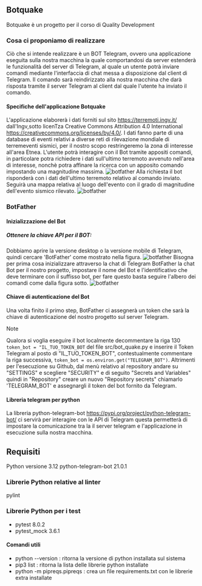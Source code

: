 ## Botquake
Botquake è un progetto per il corso di Quality Development
### Cosa ci proponiamo di realizzare
Ciò che si intende realizzare è un BOT Telegram, ovvero una applicazione eseguita sulla nostra macchina la quale comportandosi da server estenderà le funzionalità del server di Telegram, al quale un utente potrà inviare comandi mediante l'interfaccia di chat messa a disposizione dal client di Telegram. Il comando sarà reindirizzato alla nostra macchina che darà risposta tramite il server Telegram al client dal quale l'utente ha inviato il comando.
#### Specifiche dell'applicazione Botquake
L'applicazione elaborerà i dati forniti sul sito https://terremoti.ingv.it/ dall'Ingv,sotto licenTza Creative Commons Attribution 4.0 International https://creativecommons.org/licenses/by/4.0/.
I dati fanno parte di una database di eventi relativi a diverse reti di rilevazione mondiale di terremeventi sismici, per il nostro scopo restringeremo la zona di interesse all'area Etnea.
L'utente potrà interagire con il Bot tramite appositi comandi, in particolare potra richiedere i dati sull'ultimo terremoto avvenuto nell'area di interesse, nonchè potra affinare la ricerca con un apposito comando impostando una magnitudine massima.
![botfather](images/botquake_01.jpg)
Alla richiesta il bot risponderà con i dati dell'ultimo terremoto relativo al comando inviato.
Seguirà una mappa relativa al luogo dell'evento con il grado di magnitudine dell'evento sismico rilevato.
![botfather](images/botquake_02.jpg)


 
### BotFather 
#### Inizializzazione del Bot
##### Ottenere la chiave API per il BOT:
Dobbiamo aprire la versione desktop o la versione mobile di Telegram, quindi cercare 'BotFather' come mostrato nella figura.
![botfather](images/botfather_01.jpg)
Bisogna per prima cosa inizializzare attraverso la chat di Telegram BotFather la chat Bot per il nostro progetto, impostare il nome del Bot e l'identificativo che deve terminare con il suffisso bot, per fare questo basta seguire l'albero dei comandi come dalla figura sotto.
![botfather](images/botfather_02.jpg)
#### Chiave di autenticazione del Bot
Una volta finito il primo step, BotFather ci assegnerà un token che sarà la chiave di autenticazione del nostro progetto sul server Telegram.
>[!Note]
>Qualora si voglia eseguire il bot localmente decommentare la riga 130
>`token_bot = "IL_TUO_TOKEN_BOT`
>del file src/bot_quake.py e inserire il Token Telegram al posto di "IL_TUO_TOKEN_BOT", contestualmente commentare la riga successiva,
>`token_bot = os.environ.get("TELEGRAM_BOT")`.
>Altrimenti per l'esecuzione su Github, dal menù relativo al repository andare su "SETTINGS" e scegliere "SECURITY" e di seguito "Secrets and Variables"
>quindi in "Repository" creare un nuovo "Repository secrets" chiamarlo 'TELEGRAM_BOT' e assegnargli il token del bot fornito da Telegram.

#### Libreria telegram per python
La libreria python-telegram-bot https://pypi.org/project/python-telegram-bot/ ci servirà per interagire con le API di Telegram questa permetterà di impostare la comunicazione tra la il server telegram e l'applicazione in esecuzione sulla nostra macchina.

## Requisiti
Python versione 3.12
python-telegram-bot 21.0.1
### Librerie Python relative al linter
pylint
### Librerie Python per i test
<ul>
    <li>pytest 8.0.2</li>
    <li>pytest_mock 3.6.1</li>
</ul>


#### Comandi utili
<ul>
    <li>python --version : ritorna la versione di python installata sul sistema</li>
    <li>pip3 list : ritorna la lista delle librerie python installate</li>
    <li>python -m  pipreqs.pipreqs : crea un file requirements.txt con le librerie extra installate </li>
</ul>







